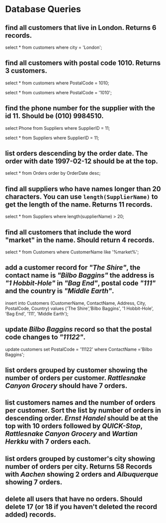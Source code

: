 # Database Queries

## find all customers that live in London. Returns 6 records.

select * from customers
where city = 'London';

## find all customers with postal code 1010. Returns 3 customers.

select * from customers
where PostalCode = 1010;

select * from customers
where PostalCode = '1010';

## find the phone number for the supplier with the id 11. Should be (010) 9984510.

select Phone from Suppliers
where SupplierID = 11;

select * from Suppliers
where SupplierID = 11;

## list orders descending by the order date. The order with date 1997-02-12 should be at the top.

select * from Orders
order by OrderDate desc;

## find all suppliers who have names longer than 20 characters. You can use `length(SupplierName)` to get the length of the name. Returns 11 records.

select * from Suppliers
where length(supplierName) > 20;


## find all customers that include the word "market" in the name. Should return 4 records.

select * from Customers
where CustomerName like '%market%';

## add a customer record for _"The Shire"_, the contact name is _"Bilbo Baggins"_ the address is _"1 Hobbit-Hole"_ in _"Bag End"_, postal code _"111"_ and the country is _"Middle Earth"_.

insert into Customers (CustomerName, ContactName, Address, City, PostalCode, Country)
values ('The Shire','Bilbo Baggins', '1 Hobbit-Hole', 'Bag End', '111', 'Middle Earth');

## update _Bilbo Baggins_ record so that the postal code changes to _"11122"_.

update customers
set PostalCode = '11122'
where ContactName ='Bilbo Baggins';

## list orders grouped by customer showing the number of orders per customer. _Rattlesnake Canyon Grocery_ should have 7 orders.

## list customers names and the number of orders per customer. Sort the list by number of orders in descending order. _Ernst Handel_ should be at the top with 10 orders followed by _QUICK-Stop_, _Rattlesnake Canyon Grocery_ and _Wartian Herkku_ with 7 orders each.

## list orders grouped by customer's city showing number of orders per city. Returns 58 Records with _Aachen_ showing 2 orders and _Albuquerque_ showing 7 orders.

## delete all users that have no orders. Should delete 17 (or 18 if you haven't deleted the record added) records.
